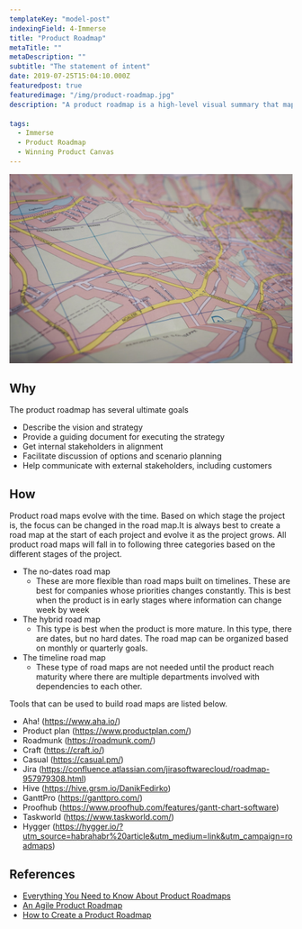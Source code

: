 ```yaml
---
templateKey: "model-post"
indexingField: 4-Immerse
title: "Product Roadmap"
metaTitle: ""
metaDescription: ""
subtitle: "The statement of intent"
date: 2019-07-25T15:04:10.000Z
featuredpost: true
featuredimage: "/img/product-roadmap.jpg"
description: "A product roadmap is a high-level visual summary that maps out the vision and direction of your product offering over time. A product roadmap communicates the why and what behind what you’re building. A roadmap is a guiding strategic document as well as a plan for executing the strategy."

tags:
  - Immerse
  - Product Roadmap
  - Winning Product Canvas
---
```


![Road Map](/img/product-roadmap.jpg)

## Why
The product roadmap has several ultimate goals

- Describe the vision and strategy
- Provide a guiding document for executing the strategy
- Get internal stakeholders in alignment
- Facilitate discussion of options and scenario planning
- Help communicate with external stakeholders, including customers

## How
Product road maps evolve with the time. Based on which stage the project is, the focus can be changed in the road map.It is always best to create a road map at the start of each project and evolve it as the project grows. All product road maps will fall in to following three categories based on the different stages of the project.

- The no-dates road map
  - These are more flexible than road maps built on timelines. These are best for companies whose priorities changes constantly. This is best when the product is in early stages where information can change week by week
- The hybrid road map
  - This type is best when the product is more mature. In this type, there are dates, but no hard dates. The road map can be organized based on monthly or quarterly goals.
- The timeline road map
  - These type of road maps are not needed until the product reach maturity where there are multiple departments involved with dependencies to each other.

Tools that can be used to build road maps are listed below.

- Aha! (https://www.aha.io/)
- Product plan (https://www.productplan.com/)
- Roadmunk (https://roadmunk.com/)
- Craft (https://craft.io/)
- Casual (https://casual.pm/)
- Jira (https://confluence.atlassian.com/jirasoftwarecloud/roadmap-957979308.html)
- Hive (https://hive.grsm.io/DanikFedirko)
- GanttPro (https://ganttpro.com/)
- Proofhub (https://www.proofhub.com/features/gantt-chart-software)
- Taskworld (https://www.taskworld.com/)
- Hygger (https://hygger.io/?utm_source=habrahabr%20article&utm_medium=link&utm_campaign=roadmaps)

## References

- [Everything You Need to Know About Product Roadmaps](https://www.productplan.com/what-is-a-product-roadmap/)
- [An Agile Product Roadmap](https://www.romanpichler.com/blog/10-tips-creating-agile-product-roadmap/)
- [How to Create a Product Roadmap](https://roadmunk.com/guides/how-to-create-a-product-roadmap/)
